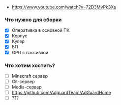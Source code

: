 - https://www.youtube.com/watch?v=72D3MvPk3Xs
### Что нужно для сборки

- [x] Оперативка в основной ПК
- [x] Корпус
- [x] Кулер
- [x] БП
- [x] GPU с пассивкой

### Что хотим хостить?

- [ ] Minecraft сервер
- [ ] Git-сервер
- [ ] Media-сервер
- [ ] https://github.com/AdguardTeam/AdGuardHome
- [ ] ???